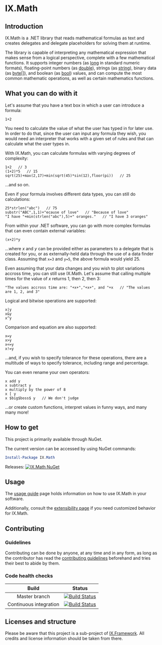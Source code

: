 # IX.Math

## Introduction

IX.Math is a .NET library that reads mathematical formulas as text and creates delegates
and delegate placeholders for solving them at runtime.

The library is capable of interpreting any mathematical expression that makes sense from
a logical perspective, complete with a few mathematical functions. It supports integer
numbers (as [long](https://docs.microsoft.com/en-us/dotnet/api/system.int64) in standard
numeric formats), floating-point numbers (as
[double](https://docs.microsoft.com/en-us/dotnet/api/system.double)), strings (as
[string](https://docs.microsoft.com/en-us/dotnet/api/system.string)), binary data (as
[byte[]](https://docs.microsoft.com/en-us/dotnet/api/system.byte)), and boolean (as
[bool](https://docs.microsoft.com/en-us/dotnet/api/system.boolean)) values, and can
compute the most common mathematic operations, as well as certain mathematics functions.

## What you can do with it

Let's assume that you have a text box in which a user can introduce a formula:

```
1+2
```

You need to calculate the value of what the user has typed in for later use. In order to
do that, since the user can input any formula they wish, you would need an interpreter
that works with a given set of rules and that can calculate what the user types in.

With IX.Math, you can calculate formulas with varying degrees of complexity:

```
1+2   // 3
(1+2)*5   // 15
sqrt(25)+max(2,17)+min(sqrt(45)*sin(12),floor(pi))   // 25
```

...and so on.

Even if your formula involves different data types, you can still do calculations:

```
25*strlen("abc")   // 75
substr("ABC",1,1)+"ecause of love"   // "Because of love"
"I have "+min(strlen("abc"),5)+" oranges."   // "I have 3 oranges"
```

From within your .NET software, you can go with more complex formulas that can even
contain external variables:

```
(x+2)*y
```

...where _x_ and _y_ can be provided either as parameters to a delegate that is created
for you, or as externally-held data through the use of a data finder class. Assuming
that `x=3` and `y=5`, the above formula would yield 25.

Even assuming that your data changes and you wish to plot variations accross time,
you can still use IX.Math. Let's assume that calling multiple times for the value of _x_
returns 1, then 2, then 3:

```
"The values accross time are: "+x+","+x+", and "+x   // "The values are 1, 2, and 3"
```

Logical and bitwise operations are supported:

```
x|y
x&y
x^y
```

Comparison and equation are also supported:

```
x=y
x>y
x<=y
x!=y
```

...and, if you wish to specify tolerance for these operations, there are a multitude of
ways to specify tolerance, including range and percentage.

You can even rename your own operators:

```
x add y
x subtract y
x multiply by the power of 8
x [ y
x $big$boss$ y   // We don't judge
```

...or create custom functions, interpret values in funny ways, and many many more!

## How to get

This project is primarily available through NuGet.

The current version can be accessed by using NuGet commands:

```powershell
Install-Package IX.Math
```

Releases: [![IX.Math NuGet](https://img.shields.io/nuget/v/IX.Math.svg)](https://www.nuget.org/packages/IX.Math/)

## Usage

The [usage guide](Usage.md) page holds information on how to use IX.Math in your software.

Additionally, consult the [extensibility page](Extensibility.md) if you need customized
behavior for IX.Math.

## Contributing

### Guidelines

Contributing can be done by anyone, at any time and in any form, as long as the
contributor has read the [contributing guidelines](https://adimosh.github.io/contributingguidelines)
beforehand and tries their best to abide by them.

### Code health checks

| Build | Status |
|:-----:|:------:|
| Master branch | [![Build Status](https://dev.azure.com/adimosh/IX.Framework/_apis/build/status/Master%20CI%20for%20IX.Math?branchName=master)](https://dev.azure.com/adimosh/IX.Framework/_build/latest?definitionId=5&branchName=master) |
| Continuous integration | [![Build Status](https://dev.azure.com/adimosh/IX.Framework/_apis/build/status/Dev%20CI%20for%20IX.Math?branchName=master)](https://dev.azure.com/adimosh/IX.Framework/_build/latest?definitionId=4&branchName=master) |

## Licenses and structure

Please be aware that this project is a sub-project of [IX.Framework](https://github.com/adimosh/IX.Framework). All credits and license information should be taken from there.